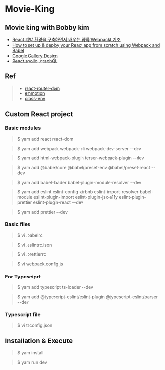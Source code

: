 # Movie-King
## Movie king with Bobby kim

- [React 개발 환경을 구축하면서 배우는 웹팩(Webpack) 기초](https://velog.io/@jeff0720/React-%EA%B0%9C%EB%B0%9C-%ED%99%98%EA%B2%BD%EC%9D%84-%EA%B5%AC%EC%B6%95%ED%95%98%EB%A9%B4%EC%84%9C-%EB%B0%B0%EC%9A%B0%EB%8A%94-Webpack-%EA%B8%B0%EC%B4%88)
- [How to set up & deploy your React app from scratch using Webpack and Babel](https://www.freecodecamp.org/news/how-to-set-up-deploy-your-react-app-from-scratch-using-webpack-and-babel-a669891033d4/)
- [Google Gallery Design](https://gallery.io/projects/MCHbtQVoQ2HCZcOlhVX-kKvA/files/MCEJu8Y2hyDScfaUnGuhmk54VQahaNxS6To)
- [React apollo, graphQL](https://www.daleseo.com/graphql-react-apollo-client/)

## Ref
> - [react-router-dom](https://reacttraining.com/react-router/web/api/Router/history-object)
> - [emmotion](https://emotion.sh/docs/introduction)
> - [cross-env](https://www.npmjs.com/package/cross-env)

## Custom React project
### Basic modules
> $ yarn add react react-dom

> $ yarn add webpack webpack-cli webpack-dev-server --dev

> $ yarn add html-webpack-plugin terser-webpack-plugin --dev

> $ yarn add @babel/core @babel/preset-env @babel/preset-react --dev

> $ yarn add babel-loader babel-plugin-module-resolver --dev

> $ yarn add eslint eslint-config-airbnb eslint-import-resolver-babel-module eslint-plugin-import eslint-plugin-jsx-a11y eslint-plugin-prettier eslint-plugin-react --dev

> $ yarn add prettier --dev

### Basic files
> $ vi .babelrc

> $ vi .eslintrc.json

> $ vi .prettierrc

> $ vi webpack.config.js

### For Typesciprt
> $ yarn add typescript ts-loader --dev

> $ yarn add @typescript-eslint/eslint-plugin @typescript-eslint/parser --dev


### Typescript file
> $ vi tsconfig.json

## Installation & Execute
> $ yarn install

> $ yarn run dev
